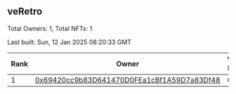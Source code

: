 ## veRetro

Total Owners: 1, Total NFTs: 1

Last built: Sun, 12 Jan 2025 08:20:33 GMT

| Rank | Owner | Voting Power | Influence | NFTs Id |
| --- | --- | --- | --- | --- |
  | 1 | [0x69420cc9b83D641470D0FEa1cBf1A59D7a83Df48](https://debank.com/profile/0x69420cc9b83D641470D0FEa1cBf1A59D7a83Df48?chain=matic) | 0 | 0.00000% | 1 |